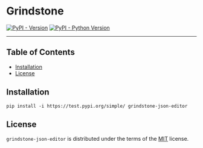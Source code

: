 # Grindstone

[![PyPI - Version](https://img.shields.io/badge/testpypi-0.0.3a1-red)](https://pypi.org/project/grindstone-json-editor)
[![PyPI - Python Version](https://img.shields.io/badge/python-3.8-blue)](https://pypi.org/project/grindstone-json-editor)

-----

## Table of Contents

- [Installation](#installation)
- [License](#license)

## Installation

```console
pip install -i https://test.pypi.org/simple/ grindstone-json-editor
```

## License

`grindstone-json-editor` is distributed under the terms of the [MIT](https://spdx.org/licenses/MIT.html) license.
